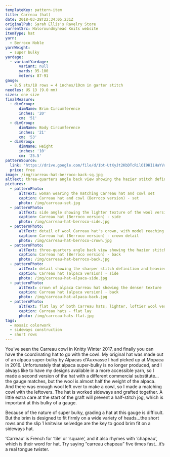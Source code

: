 ```yaml
---
templateKey: pattern-item
title: Carreau (hat)
date: 2018-03-28T22:34:05.231Z
originalPub: Sarah Ellis's Ravelry Store
currentSrc: Haloroundmyhead Knits website
itemType: hat
yarn:
  - Berroco Noble
yarnWeight:
  - super bulky
yardage:
  - variantYardage:
      variant: null
      yards: 95-100
      meters: 87-91
gauge:
  - 8.5 sts/18 rows = 4 inches/10cm in garter stitch
needles: US 13 (9.0 mm)
sizes: one size
finalMeasure:
  - dimGroup:
      dimName: Brim Circumference
      inches: '20'
      cm: '51'
  - dimGroup:
      dimName: Body Circumference
      inches: '21'
      cm: '53'
  - dimGroup:
      dimName: Height
      inches: '10'
      cm: '25.5'
patternSource:
  link: 'https://drive.google.com/file/d/1bt-UtKyJt2KbDTcRilOI9HIiHaYVrevj/view?usp=sharin'
  price: free
image: /img/carreau-hat-berroco-back-sq.jpg
altText: three-quarters angle back view showing the hazier stitch definition of Carreau hat in wool
pictures:
  - patternPhoto:
      altText: woman wearing the matching Carreau hat and cowl set
      caption: Carreau hat and cowl (Berroco version) - set
      photo: /img/carreau-set.jpg
  - patternPhoto:
      altText: side angle showing the lighter texture of the wool version of Carreau hat
      caption: Carreau hat (Berroco version) - side
      photo: /img/carreau-hat-berroco-side.jpg
  - patternPhoto:
      altText: detail of wool Carreau hat's crown, with model reaching towards cat standing on fence
      caption: Carreau hat (Berroco version) - crown detail
      photo: /img/carreau-hat-berroco-crown.jpg
  - patternPhoto:
      altText: three-quarters angle back view showing the hazier stitch definition of Carreau hat in wool
      caption: Carreau hat (Berroco version) - back
      photo: /img/carreau-hat-berroco-back.jpg
  - patternPhoto:
      altText: detail showing the sharper stitch definition and heavier drape of alpaca Carreau hat
      caption: Carreau hat (alpaca version) - side
      photo: /img/carreau-hat-alpaca-side.jpg
  - patternPhoto:
      altText: crown of alpaca Carreau hat showing the denser texture
      caption: Carreau hat (alpaca version) - back
      photo: /img/carreau-hat-alpaca-back.jpg
  - patternPhoto:
      altText: flat lay of both Carreau hats; lighter, loftier wool version on left; thicker alpaca version on right
      caption: Carreau hats - flat lay
      photo: /img/carreau-hats-flat.jpg
tags:
  - mosaic colorwork
  - sideways construction
  - short rows
---
```

You’ve seen the Carreau cowl in Knitty Winter 2017, and finally you can have the coordinating hat to go with the cowl. My original hat was made out of an alpaca super-bulky by Alpacas d'Auxvasse I had picked up at Mopaca in 2016. Unfortunately that alpaca super-bulky is no longer produced, and I always like to have my designs available in a more accessible yarn, so I made a second version of the hat with a different commercial substitute…the gauge matches, but the wool is almost half the weight of the alpaca. And there was enough wool left over to make a cowl, so I made a matching cowl with the leftovers. The hat is worked sideways and grafted together. A little extra care at the start of the graft will prevent a half-stitch jog, which is important at this bulky of a gauge.

Because of the nature of super bulky, grading a hat at this gauge is difficult. But the brim is designed to fit firmly on a wide variety of heads…the short rows and the slip 1 knitwise selvedge are the key to good brim fit on a sideways hat.

‘Carreau’ is French for ‘tile’ or ‘square’, and it also rhymes with ‘chapeau’, which is their word for hat. Try saying “carreau chapeau” five times fast…it’s a real tongue twister.
